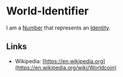 # World-Identifier

I am a [Number](60000.md) that represents an [Identity](170000000.md).

## Links

- Wikipedia: [https://en.wikipedia.org](https://en.wikipedia.org/wiki/Worldcoin)
